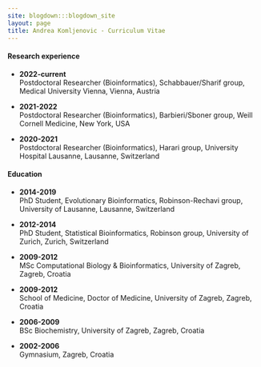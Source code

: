 ```yaml
---
site: blogdown:::blogdown_site
layout: page
title: Andrea Komljenovic - Curriculum Vitae
--- 
```


#### Research experience

- **2022-current**  
Postdoctoral Researcher (Bioinformatics), Schabbauer/Sharif group, 
Medical University Vienna, Vienna, Austria

- **2021-2022**  
Postdoctoral Researcher (Bioinformatics), Barbieri/Sboner group, 
Weill Cornell Medicine, New York, USA

- **2020-2021**  
Postdoctoral Researcher (Bioinformatics), Harari group, 
University Hospital Lausanne, Lausanne, Switzerland


#### Education

- **2014-2019**  
PhD Student, Evolutionary Bioinformatics, Robinson-Rechavi group, 
University of Lausanne, Lausanne, Switzerland

- **2012-2014**  
PhD Student, Statistical Bioinformatics, Robinson group, 
University of Zurich, Zurich, Switzerland

- **2009-2012**  
MSc Computational Biology & Bioinformatics, 
University of Zagreb, Zagreb, Croatia

- **2009-2012**  
School of Medicine, Doctor of Medicine, 
University of Zagreb, Zagreb, Croatia

- **2006-2009**  
BSc Biochemistry, 
University of Zagreb, Zagreb, Croatia

- **2002-2006**  
Gymnasium, Zagreb, Croatia